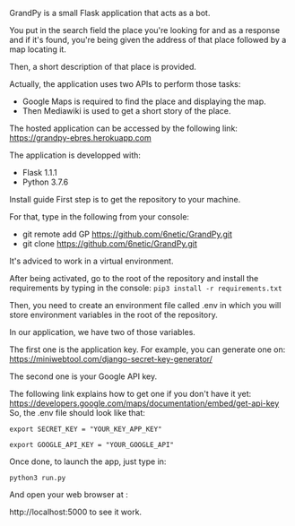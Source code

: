 GrandPy is a small Flask application that acts as a bot.

You put in the search field the place you're looking for and as a response and if it's found, you're being given the address of that place followed by a map locating it.

Then, a short description of that place is provided.

Actually, the application uses two APIs to perform those tasks:
- Google Maps is required to find the place and displaying the map.
- Then Mediawiki is used to get a short story of the place.

The hosted application can be accessed by the following link: https://grandpy-ebres.herokuapp.com

The application is developped with:
- Flask 1.1.1
- Python 3.7.6

Install guide
First step is to get the repository to your machine. 

For that, type in the following from your console:
- git remote add GP https://github.com/6netic/GrandPy.git
- git clone https://github.com/6netic/GrandPy.git

It's adviced to work in a virtual environment.

After being activated, go to the root of the repository and install the requirements by typing in the console:
`pip3 install -r requirements.txt`

Then, you need to create an environment file called .env in which you will store environment variables in the root of the repository.

In our application, we have two of those variables.

The first one is the application key. For example, you can generate one on:
https://miniwebtool.com/django-secret-key-generator/

The second one is your Google API key.

The following link explains how to get one if you don't have it yet:
https://developers.google.com/maps/documentation/embed/get-api-key
So, the .env file should look like that:

`export SECRET_KEY = "YOUR_KEY_APP_KEY" `

`export GOOGLE_API_KEY = "YOUR_GOOGLE_API" `

Once done, to launch the app, just type in:

`python3 run.py`

And open your web browser at : 

http://localhost:5000 to see it work.

